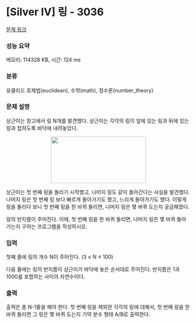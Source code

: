 # [Silver IV] 링 - 3036 

[문제 링크](https://www.acmicpc.net/problem/3036) 

### 성능 요약

메모리: 114328 KB, 시간: 124 ms

### 분류

유클리드 호제법(euclidean), 수학(math), 정수론(number_theory)

### 문제 설명

<p>상근이는 창고에서 링 N개를 발견했다. 상근이는 각각의 링이 앞에 있는 링과 뒤에 있는 링과 접하도록 바닥에 내려놓았다. </p>

<p style="text-align: center;"><img alt="" src="https://upload.acmicpc.net/44a0e81a-3870-4e94-8db0-73543fca3aa6/-/preview/" style="width: 259px; height: 127px;"></p>

<p>상근이는 첫 번째 링을 돌리기 시작했고, 나머지 링도 같이 돌아간다는 사실을 발견했다. 나머지 링은 첫 번째 링 보다 빠르게 돌아가기도 했고, 느리게 돌아가기도 했다. 이렇게 링을 돌리다 보니 첫 번째 링을 한 바퀴 돌리면, 나머지 링은 몇 바퀴 도는지 궁금해졌다.</p>

<p>링의 반지름이 주어진다. 이때, 첫 번째 링을 한 바퀴 돌리면, 나머지 링은 몇 바퀴 돌아가는지 구하는 프로그램을 작성하시오.</p>

### 입력 

 <p>첫째 줄에 링의 개수 N이 주어진다. (3 ≤ N ≤ 100)</p>

<p>다음 줄에는 링의 반지름이 상근이가 바닥에 놓은 순서대로 주어진다. 반지름은 1과 1000를 포함하는 사이의 자연수이다.</p>

### 출력 

 <p>출력은 총 N-1줄을 해야 한다. 첫 번째 링을 제외한 각각의 링에 대해서, 첫 번째 링을 한 바퀴 돌리면 그 링은 몇 바퀴 도는지 기약 분수 형태 A/B로 출력한다.</p>

